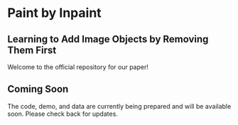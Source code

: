 # Paint by Inpaint
## Learning to Add Image Objects by Removing Them First
Welcome to the official repository for our paper!

## Coming Soon
The code, demo, and data are currently being prepared and will be available soon. Please check back for updates.

